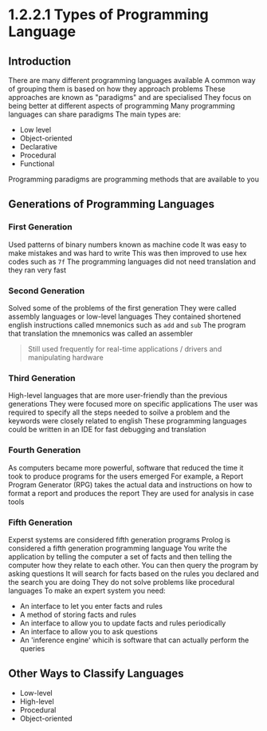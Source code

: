 # 1.2.2.1 Types of Programming Language
## Introduction
There are many different programming languages available
A common way of grouping them is based on how they approach problems
These approaches are known as "paradigms" and are specialised
They focus on being better at different aspects of programming
Many programming languages can share paradigms
The main types are:
- Low level
- Object-oriented
- Declarative
- Procedural
- Functional

Programming paradigms are programming methods that are available to you
## Generations of Programming Languages
### First Generation
Used patterns of binary numbers known as machine code
It was easy to make mistakes and was hard to write
This was then improved to use hex codes such as `7f`
The programming languages did not need translation and they ran very fast
### Second Generation
Solved some of the problems of the first generation
They were called assembly languages or low-level languages
They contained shortened english instructions called mnemonics such as `add` and `sub`
The program that translation the mnemonics was called an assembler
> Still used frequently for real-time applications / drivers and manipulating hardware

### Third Generation
High-level languages that are more user-friendly than the previous generations
They were focused more on specific applications
The user was required to specify all the steps needed to soilve a problem and the keywords were closely related to english
These programming languages could be written in an IDE for fast debugging and translation
### Fourth Generation
As computers became more powerful, software that reduced the time it took to produce programs for the users emerged
For example, a Report Program Generator (RPG) takes the actual data and instructions on how to format a report and produces the report
They are used for analysis in case tools
### Fifth Generation
Experst systems are considered fifth generation programs 
Prolog is considered a fifth generation programming language
You write the application by telling the computer a set of facts and then telling the computer how they relate to each other.
You can then query the program by asking questions
It will search for facts based on the rules you declared and the search you are doing
They do not solve problems like procedural languages
To make an expert system you need:
- An interface to let you enter facts and rules
- A method of storing facts and rules
- An interface to allow you to update facts and rules periodically
- An interface to allow you to ask questions
- An 'inference engine' whicih is software that can actually perform the queries
## Other Ways to Classify Languages
- Low-level
- High-level
- Procedural
- Object-oriented